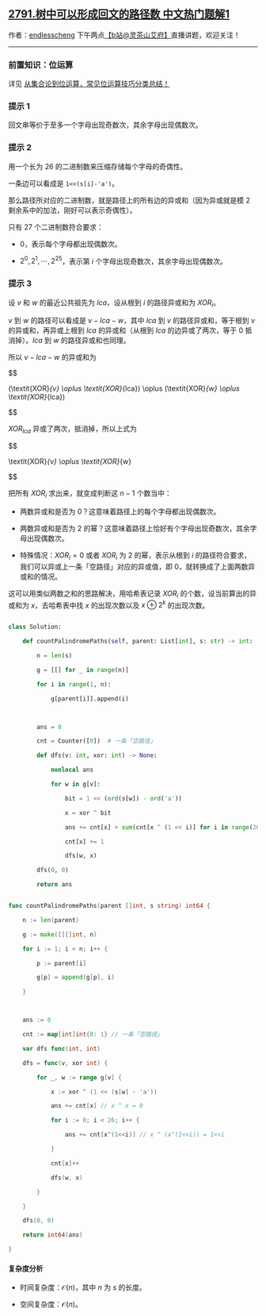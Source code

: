 ## [2791.树中可以形成回文的路径数 中文热门题解1](https://leetcode.cn/problems/count-paths-that-can-form-a-palindrome-in-a-tree/solutions/100000/yong-wei-yun-suan-chu-li-by-endlesscheng-n9ws)

作者：[endlesscheng](https://leetcode.cn/u/endlesscheng)
下午两点[【b站@灵茶山艾府】](https://space.bilibili.com/206214)直播讲题，欢迎关注！

---

### 前置知识：位运算

详见 [从集合论到位运算，常见位运算技巧分类总结！](https://leetcode.cn/circle/discuss/CaOJ45/)

### 提示 1

回文串等价于至多一个字母出现奇数次，其余字母出现偶数次。

### 提示 2

用一个长为 $26$ 的二进制数来压缩存储每个字母的奇偶性。

一条边可以看成是 `1<<(s[i]-'a')`。

那么路径所对应的二进制数，就是路径上的所有边的异或和（因为异或就是模 $2$ 剩余系中的加法，刚好可以表示奇偶性）。

只有 $27$ 个二进制数符合要求：

- $0$，表示每个字母都出现偶数次。
- $2^0,2^1,\cdots,2^{25}$，表示第 $i$ 个字母出现奇数次，其余字母出现偶数次。

### 提示 3

设 $v$ 和 $w$ 的最近公共祖先为 $lca$，设从根到 $i$ 的路径异或和为 $\textit{XOR}_{i}$。

$v$ 到 $w$ 的路径可以看成是 $v-\textit{lca}-w$，其中 $\textit{lca}$ 到 $v$ 的路径异或和，等于根到 $\textit{v}$ 的异或和，再异或上根到 $\textit{lca}$ 的异或和（从根到 $\textit{lca}$ 的边异或了两次，等于 $0$ 抵消掉）。$\textit{lca}$ 到 $w$ 的路径异或和也同理。

所以 $v-\textit{lca}-w$ 的异或和为

$$
(\textit{XOR}_{v} \oplus \textit{XOR}_{lca}) \oplus (\textit{XOR}_{w} \oplus \textit{XOR}_{lca})
$$

$\textit{XOR}_{lca}$ 异或了两次，抵消掉，所以上式为

$$
\textit{XOR}_{v} \oplus \textit{XOR}_{w}
$$

把所有 $\textit{XOR}_i$ 求出来，就变成判断这 $n-1$ 个数当中：

- 两数异或和是否为 $0$？这意味着路径上的每个字母都出现偶数次。
- 两数异或和是否为 $2$ 的幂？这意味着路径上恰好有个字母出现奇数次，其余字母出现偶数次。
- 特殊情况：$\textit{XOR}_{i}=0$ 或者 $\textit{XOR}_{i}$ 为 $2$ 的幂，表示从根到 $i$ 的路径符合要求，我们可以异或上一条「空路径」对应的异或值，即 $0$，就转换成了上面两数异或和的情况。

这可以用类似两数之和的思路解决，用哈希表记录 $\textit{XOR}_{i}$ 的个数，设当前算出的异或和为 $x$，去哈希表中找 $x$ 的出现次数以及 $x\oplus 2^k$ 的出现次数。

```py [sol-Python3]
class Solution:
    def countPalindromePaths(self, parent: List[int], s: str) -> int:
        n = len(s)
        g = [[] for _ in range(n)]
        for i in range(1, n):
            g[parent[i]].append(i)

        ans = 0
        cnt = Counter([0])  # 一条「空路径」
        def dfs(v: int, xor: int) -> None:
            nonlocal ans
            for w in g[v]:
                bit = 1 << (ord(s[w]) - ord('a'))
                x = xor ^ bit
                ans += cnt[x] + sum(cnt[x ^ (1 << i)] for i in range(26))
                cnt[x] += 1
                dfs(w, x)
        dfs(0, 0)
        return ans
```

```go [sol-Go]
func countPalindromePaths(parent []int, s string) int64 {
	n := len(parent)
	g := make([][]int, n)
	for i := 1; i < n; i++ {
		p := parent[i]
		g[p] = append(g[p], i)
	}

	ans := 0
	cnt := map[int]int{0: 1} // 一条「空路径」
	var dfs func(int, int)
	dfs = func(v, xor int) {
		for _, w := range g[v] {
			x := xor ^ (1 << (s[w] - 'a'))
			ans += cnt[x] // x ^ x = 0
			for i := 0; i < 26; i++ {
				ans += cnt[x^(1<<i)] // x ^ (x^(1<<i)) = 1<<i
			}
			cnt[x]++
			dfs(w, x)
		}
	}
	dfs(0, 0)
	return int64(ans)
}
```

#### 复杂度分析

- 时间复杂度：$\mathcal{O}(n)$，其中 $n$ 为 $s$ 的长度。
- 空间复杂度：$\mathcal{O}(n)$。
